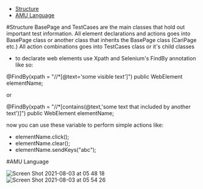 
- [Structure](#structure)
- [AMU Language](#amu-language)

#Structure
  BasePage and TestCases are the main classes that hold out important test information.
  All element declarations and actions goes into BasePage class or another class that inherits the BasePage class (CariPage etc.)
  All action combinations goes into TestCases class or it's child classes

  - to declarate web elements use Xpath and Selenium's FindBy annotation like so:

  @FindBy(xpath = "//*[@text='some visible text']")
  public WebElement elementName;

  or

  @FindBy(xpath = "//*[contains(@text,'some text that included by another text')]")
  public WebElement elementName;

  now you can use these variable to perform simple actions like:

  - elementName.click();
  - elementName.clear();
  - elementName.sendKeys("abc");


#AMU Language







![Screen Shot 2021-08-03 at 05 48 18](https://user-images.githubusercontent.com/71753904/128037175-676230fe-e5c1-4a19-b421-6934d86fb90b.png)
![Screen Shot 2021-08-03 at 05 54 26](https://user-images.githubusercontent.com/71753904/128037505-c1e1320c-f0be-4722-a779-3216043b223d.png)

